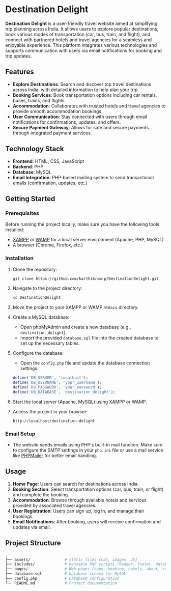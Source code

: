 # Destination Delight

**Destination Delight** is a user-friendly travel website aimed at simplifying trip planning across India. It allows users to explore popular destinations, book various modes of transportation (car, bus, train, and flight), and connect with partnered hotels and travel agencies for a seamless and enjoyable experience. This platform integrates various technologies and supports communication with users via email notifications for booking and trip updates.

## Features

- **Explore Destinations**: Search and discover top travel destinations across India, with detailed information to help plan your trip.
- **Booking Services**: Book transportation options including car rentals, buses, trains, and flights.
- **Accommodation**: Collaborates with trusted hotels and travel agencies to provide smooth accommodation bookings.
- **User Communication**: Stay connected with users through email notifications for confirmations, updates, and offers.
- **Secure Payment Gateway**: Allows for safe and secure payments through integrated payment services.
  
## Technology Stack

- **Frontend**: HTML, CSS, JavaScript
- **Backend**: PHP
- **Database**: MySQL
- **Email Integration**: PHP-based mailing system to send transactional emails (confirmation, updates, etc.)
  
## Getting Started

### Prerequisites

Before running the project locally, make sure you have the following tools installed:
- [XAMPP](https://www.apachefriends.org/index.html) or [WAMP](http://www.wampserver.com/) for a local server environment (Apache, PHP, MySQL)
- A browser (Chrome, Firefox, etc.)

### Installation

1. Clone the repository:
    ```bash
    git clone https://github.com/karthikram-p/DestinationDelight.git
    ```

2. Navigate to the project directory:
    ```bash
    cd DestinationDelight
    ```

3. Move the project to your XAMPP or WAMP `htdocs` directory.

4. Create a MySQL database:
   - Open phpMyAdmin and create a new database (e.g., `destination_delight`).
   - Import the provided `database.sql` file into the created database to set up the necessary tables.

5. Configure the database:
   - Open the `config.php` file and update the database connection settings:
    ```php
    define('DB_SERVER', 'localhost');
    define('DB_USERNAME', 'your_username');
    define('DB_PASSWORD', 'your_password');
    define('DB_DATABASE', 'destination_delight');
    ```

6. Start the local server (Apache, MySQL) using XAMPP or WAMP.

7. Access the project in your browser:
    ```
    http://localhost/destination-delight
    ```

### Email Setup

- The website sends emails using PHP's built-in mail function. Make sure to configure the SMTP settings in your `php.ini` file or use a mail service like [PHPMailer](https://github.com/PHPMailer/PHPMailer) for better email handling.

## Usage

1. **Home Page**: Users can search for destinations across India.
2. **Booking Section**: Select transportation options (car, bus, train, or flight) and complete the booking.
3. **Accommodation**: Browse through available hotels and services provided by associated travel agencies.
4. **User Registration**: Users can sign up, log in, and manage their bookings.
5. **Email Notifications**: After booking, users will receive confirmation and updates via email.

## Project Structure

```bash
.
├── assets/               # Static files (CSS, images, JS)
├── includes/             # Reusable PHP scripts (header, footer, database connection)
├── pages/                # Web pages (home, booking, hotels, about, contact)
├── database.sql          # Database schema for MySQL
├── config.php            # Database configuration
└── README.md             # Project documentation
